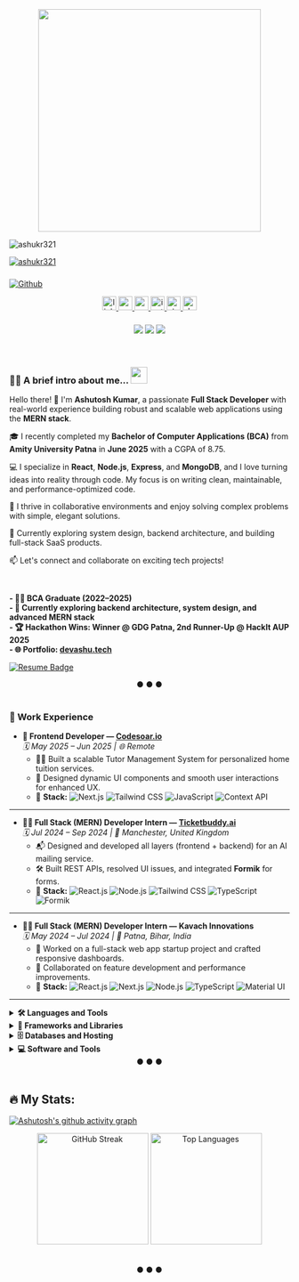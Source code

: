 <div align="center">
  <img height="400" src="https://raw.githubusercontent.com/hasibul-hasan-shuvo/hasibul-hasan-shuvo/main/images/coding-boy.gif" />
</div>

<p align="left"> <img src="https://komarev.com/ghpvc/?username=ashukr321&label=Profile%20views&color=0e75b6&style=flat" alt="ashukr321" /> </p>
<p align="left"> <a href="https://github.com/ryo-ma/github-profile-trophy"><img src="https://github-profile-trophy.vercel.app/?username=ashukr321" alt="ashukr321" /></a> </p>

###
[![Github](https://img.shields.io/github/followers/ashukr321?label=Follow&style=social)](https://github.com/ashukr321)

<div align="center">
  <a href="https://linkedin.com/in/ashutosh-kumar-7ba1a6211/" target="_blank">
    <img src="https://img.shields.io/static/v1?message=LinkedIn&logo=linkedin&label=&color=0077B5&logoColor=white&labelColor=&style=for-the-badge" height="25" alt="linkedin logo" />
  </a>
  <a href="https://medium.com/@coderashukr321" target="_blank">
    <img src="https://img.shields.io/static/v1?message=Medium&logo=medium&label=&color=12100E&logoColor=white&labelColor=&style=for-the-badge" height="25" alt="medium logo" />
  </a>
  <a href="mailto:coderashukr321@gmail.com" target="_blank">
    <img src="https://img.shields.io/static/v1?message=Gmail&logo=gmail&label=coderashukr321@gmail.com&color=D14836&logoColor=white&labelColor=&style=for-the-badge" height="25" alt="gmail logo" />
  </a>
  <a href="https://instagram.com/ashukr321" target="_blank">
    <img src="https://img.shields.io/static/v1?message=Instagram&logo=instagram&label=&color=E4405F&logoColor=white&labelColor=&style=for-the-badge" height="25" alt="instagram logo" />
  </a>
  <a href="https://stackoverflow.com/users/your_user_id" target="_blank">
    <img src="https://img.shields.io/static/v1?message=Stackoverflow&logo=stackoverflow&label=&color=FE7A16&logoColor=white&labelColor=&style=for-the-badge" height="25" alt="stackoverflow logo" />
  </a>
  <a href="https://dev.to/ashukr321" target="_blank">
    <img src="https://img.shields.io/static/v1?message=dev.to&logo=dev.to&label=&color=0A0A0A&logoColor=white&labelColor=&style=for-the-badge" height="25" alt="devto logo" />
  </a>
</div>

###
<div align="center">
  <img src="https://custom-icon-badges.herokuapp.com/github/followers/ashukr321?logo=github&style=social">
  <img src="https://custom-icon-badges.herokuapp.com/github/stars/ashukr321?logo=star&style=social&logoColor=black">
  <img src="https://komarev.com/ghpvc/?username=ashukr321">
</div>

<br />
<br />

###

### 👨‍💻 A brief intro about me... <img src="https://raw.githubusercontent.com/MartinHeinz/MartinHeinz/master/wave.gif" height="30px">

Hello there! 👋 I'm **Ashutosh Kumar**, a passionate **Full Stack Developer** with real-world experience building robust and scalable web applications using the **MERN stack**.

🎓 I recently completed my **Bachelor of Computer Applications (BCA)** from **Amity University Patna** in **June 2025** with a CGPA of 8.75.

💻 I specialize in **React**, **Node.js**, **Express**, and **MongoDB**, and I love turning ideas into reality through code. My focus is on writing clean, maintainable, and performance-optimized code.

🚀 I thrive in collaborative environments and enjoy solving complex problems with simple, elegant solutions.

🌱 Currently exploring system design, backend architecture, and building full-stack SaaS products.

📫 Let's connect and collaborate on exciting tech projects!

<br />

**- 👨‍🎓 BCA Graduate (2022–2025)**  
**- 🌱 Currently exploring backend architecture, system design, and advanced MERN stack**  
**- 🏆 Hackathon Wins: Winner @ GDG Patna, 2nd Runner-Up @ HackIt AUP 2025**  
**- 🌐 Portfolio: [devashu.tech](https://devashu.tech)**  
<p align="left">
  <a href="https://drive.google.com/file/d/1CHewgPF9Ao66AUnyahMlzfhKPBHpBTi6/view?usp=sharing" target="_blank">
    <img src="https://img.shields.io/static/v1?message=Resume&logo=adobe-acrobat-reader&label=Ashutosh%20Kumar&color=red&logoColor=white&labelColor=red&style=for-the-badge" alt="Resume Badge" />
  </a>
</p>




<div align="center">
  ● ● ●
  <br />
  <br />
</div>



### 💼 Work Experience

- **🎨 Frontend Developer — [Codesoar.io](https://codesoar.io)**  
  *🗓️ May 2025 – Jun 2025 | 🌐 Remote*  
  - 🧑‍🏫 Built a scalable Tutor Management System for personalized home tuition services.  
  - 🎯 Designed dynamic UI components and smooth user interactions for enhanced UX.  
  - 🔧 **Stack:** ![Next.js](https://img.shields.io/badge/Next.js-000000?logo=nextdotjs&logoColor=white) 
    ![Tailwind CSS](https://img.shields.io/badge/Tailwind_CSS-38B2AC?logo=tailwind-css&logoColor=white) 
    ![JavaScript](https://img.shields.io/badge/JavaScript-F7DF1E?logo=javascript&logoColor=black) 
    ![Context API](https://img.shields.io/badge/React_Context_API-61DAFB?logo=react&logoColor=white)

---

- **👨‍💻 Full Stack (MERN) Developer Intern — [Ticketbuddy.ai](https://ticketbuddy.ai)**  
  *🗓️ Jul 2024 – Sep 2024 | 🏢 Manchester, United Kingdom*  
  - 📬 Designed and developed all layers (frontend + backend) for an AI mailing service.  
  - 🛠️ Built REST APIs, resolved UI issues, and integrated **Formik** for forms.  
  - 🔧 **Stack:** ![React.js](https://img.shields.io/badge/React.js-61DAFB?logo=react&logoColor=black) 
    ![Node.js](https://img.shields.io/badge/Node.js-339933?logo=node.js&logoColor=white) 
    ![Tailwind CSS](https://img.shields.io/badge/Tailwind_CSS-38B2AC?logo=tailwind-css&logoColor=white) 
    ![TypeScript](https://img.shields.io/badge/TypeScript-007ACC?logo=typescript&logoColor=white) 
    ![Formik](https://img.shields.io/badge/Formik-EC5990?logo=data:image/svg+xml;base64,PHN2ZyB4bWxucz0naHR0cDovL3d3dy53My5vcmcvMjAwMC9zdmcnPjx0ZXh0IHg9JzAnIHk9JzE1JyBmb250LXNpemU9JzE1Jz5GPC90ZXh0Pjwvc3ZnPg==)

---

- **👨‍💻 Full Stack (MERN) Developer Intern — Kavach Innovations**  
  *🗓️ May 2024 – Jul 2024 | 📍 Patna, Bihar, India*  
  - 🧪 Worked on a full-stack web app startup project and crafted responsive dashboards.  
  - 🤝 Collaborated on feature development and performance improvements.  
  - 🔧 **Stack:** ![React.js](https://img.shields.io/badge/React.js-61DAFB?logo=react&logoColor=black) 
    ![Next.js](https://img.shields.io/badge/Next.js-000000?logo=nextdotjs&logoColor=white) 
    ![Node.js](https://img.shields.io/badge/Node.js-339933?logo=node.js&logoColor=white) 
    ![TypeScript](https://img.shields.io/badge/TypeScript-007ACC?logo=typescript&logoColor=white) 
    ![Material UI](https://img.shields.io/badge/Material--UI-0081CB?logo=mui&logoColor=white)

---

<details>
  <summary><b>🛠️ Languages and Tools</b></summary>
  <br />
  <p>
    <a href="#"><img alt="C++" src="https://img.shields.io/badge/C++%20-%2300599C.svg?logo=c%2B%2B&logoColor=white"></a>
    <a href="#"><img alt="CSS" src="https://img.shields.io/badge/CSS%20-%231572B6.svg?logo=css3&logoColor=white"></a>
    <a href="#"><img alt="HTML" src="https://img.shields.io/badge/HTML%20-%23E34F26.svg?logo=html5&logoColor=white"></a>
    <a href="#"><img alt="Java" src="https://img.shields.io/badge/Java-%23007396.svg?logo=java&logoColor=white"></a>
    <a href="#"><img alt="JavaScript" src="https://img.shields.io/badge/JavaScript%20-%23F7DF1E.svg?logo=javascript&logoColor=black"></a>
    <a href="#"><img alt="NodeJS" src="https://img.shields.io/badge/Node.js%20-%2343853D.svg?logo=node-dot-js&logoColor=white"></a>
    <a href="#"><img alt="SQL" src="https://img.shields.io/badge/SQL%20-%23025E8C.svg?logo=amazon-dynamodb&logoColor=white"></a>
    <a href="#"><img alt="TypeScript" src="https://img.shields.io/badge/TypeScript%20-%23007ACC.svg?logo=typescript&logoColor=white"></a>
    <a href="#"><img alt="Docker" src="https://img.shields.io/badge/Docker-%232496ED.svg?logo=docker&logoColor=white"></a>
  </p>
</details>

<details>
  <summary><b>🧰 Frameworks and Libraries</b></summary>
  <br />
  <p>
    <a href="#"><img alt="Express.js" src="https://img.shields.io/badge/Express.js%20-%23404d59.svg?logo=express&logoColor=white"></a>
    <a href="#"><img alt="React" src="https://img.shields.io/badge/React%20-%2320232a.svg?logo=react&logoColor=%2361DAFB"></a>
    <a href="#"><img alt="Tailwind CSS" src="https://img.shields.io/badge/Tailwind%20CSS%20-%2338B2AC.svg?logo=tailwindcss&logoColor=white"></a>
    <a href="#"><img alt="Material UI" src="https://img.shields.io/badge/Material--UI-0081CB?logo=mui&logoColor=white"></a>
    <a href="#"><img alt="Recharts" src="https://img.shields.io/badge/Recharts%20-%23F15A29.svg?logo=react&logoColor=white"></a>
    <a href="#"><img alt="GitHub Actions" src="https://img.shields.io/badge/GitHub%20Actions%20-%232671E5.svg?logo=github%20actions&logoColor=white"></a>
  </p>
</details>

<details>
  <summary><b>🗄️ Databases and Hosting</b></summary>
  <br />
  <p>
    <a href="#"><img alt="MongoDB" src ="https://img.shields.io/badge/MongoDB-%234ea94b.svg?logo=mongodb&logoColor=white"></a>
    <a href="#"><img alt="MySQL" src="https://img.shields.io/badge/MySQL-%2300f.svg?logo=mysql&logoColor=white"></a>
    <a href="#"><img alt="Vercel" src="https://img.shields.io/badge/Vercel%20-%23000000.svg?logo=vercel&logoColor=white"></a>
    <a href="#"><img alt="GitHub Pages" src="https://img.shields.io/badge/GitHub%20Pages-%23327FC7.svg?logo=github&logoColor=white"></a>
  </p>
</details>

<details>
  <summary><b>💻 Software and Tools</b></summary>
  <br />
  <p>
    <a href="#"><img alt="Android Studio" src="https://img.shields.io/badge/Android%20Studio-008678.svg?logo=android-studio&logoColor=white"></a>
    <a href="#"><img alt="Git" src="https://img.shields.io/badge/Git%20-%23F05033.svg?logo=git&logoColor=white"></a>
    <a href="#"><img alt="Postman" src="https://img.shields.io/badge/Postman-FF6C37?logo=postman&logoColor=white"></a>
    <a href="#"><img alt="VS Code" src="https://img.shields.io/badge/Visual%20Studio%20Code-0078d7.svg?logo=visual-studio-code&logoColor=white"></a>
    <a href="#"><img alt="Stack Overflow" src="https://img.shields.io/badge/-Stack%20Overflow-FE7A16?logo=stack-overflow&logoColor=white"></a>
  </p>
</details>


<div align="center">
  ● ● ●
  <br />
  <br />
</div>

###

## 🔥 My Stats:
[![Ashutosh's github activity graph](https://github-readme-activity-graph.vercel.app/graph?username=ashukr321&theme=react-dark)](https://github.com/ashukr321/)

<div align="center">
  <img src="https://github-readme-streak-stats.herokuapp.com/?user=ashukr321&theme=tokyonight" height="200" alt="GitHub Streak" />
  <img src="https://github-readme-stats.vercel.app/api/top-langs/?username=ashukr321&layout=compact&theme=radical" height="200" alt="Top Languages" />
</div>



<br />
<br />

<div align="center">
  ● ● ●
  <br />
  <br />
  
</div>


